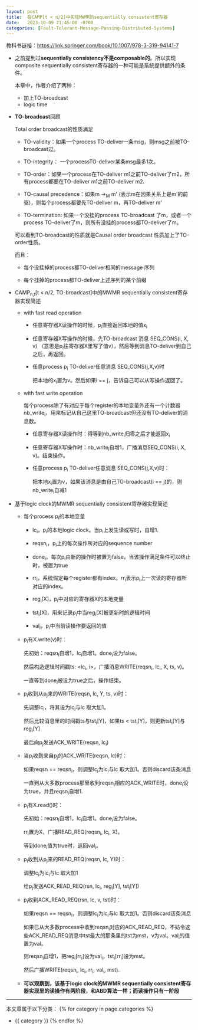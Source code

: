 ```yaml
---
layout: post
title:  在CAMP[t < n/2]中实现MWMR的sequentially consistent寄存器
date:   2023-10-09 21:45:00 -0700
categories: [Fault-Tolerant-Message-Passing-Distributed-Systems]
---
```


教科书链接：<https://link.springer.com/book/10.1007/978-3-319-94141-7>

- 之前提到过**sequentially consistency不是composable的**。所以实现composite sequentially consistent寄存器的一种可能是系统提供额外的条件。

    本章中，作者介绍了两种：

    - 加上TO-broadcast
    - logic time

- **TO-broadcast**回顾

    Total order broadcast的性质满足

    - TO-validity：如果一个process TO-deliver一条msg，则msg之前被TO-broadcast过。

    - TO-integrity： 一个processTO-deliver某条msg最多1次。

    - TO-order：如果一个process在TO-deliver m1之前TO-deliver了m2，所有process都要在TO-deliver m1之前TO-deliver m2.

    - TO-causal precedence：如果m &rarr;<sub>M</sub> m' (表示m在因果关系上是m'的前驱)，则每个process都要先TO-deliver m，再TO-deliver m'

    - TO-termination: 如果一个没挂的process TO-broadcast 了m，或者一个process TO-deliver了m，则所有没挂的process都TO-deliver了m。

    可以看到TO-broadcast的性质就是Causal order broadcast 性质加上了TO-order性质。

    而且：

    - 每个没挂掉的process都TO-deliver相同的message 序列

    - 每个挂掉的process都TO-deliver上述序列的某个前缀

- CAMP<sub>n,t</sub>[t &lt; n/2, TO-broadcast]中的MWMR sequentially consistent寄存器实现简述

    - with fast read operation

        - 任意寄存器X读操作的时候，p<sub>i</sub>直接返回本地的值x<sub>i</sub>

        - 任意寄存器X写操作的时候，先TO-broadcast 消息 SEQ_CONS(i, X, v) （意思是p<sub>i</sub>往寄存器X里写了值v），然后等到消息TO-deliver到自己之后，再返回。

        - 任意process p<sub>i</sub> TO-deliver任意消息 SEQ_CONS(j,X,v)时

            把本地的x<sub>i</sub>置为v。然后如果i == j，告诉自己可以从写操作返回了。

    - with fast write operation

        每个process除了有对应于每个register的本地变量外还有一个计数器nb_write<sub>i</sub>，用来标记从自己这里TO-broadcast但还没有TO-deliver的消息数。

        - 任意寄存器X读操作时：得等到nb_write<sub>i</sub>归零之后才能返回x<sub>i</sub>

        - 任意寄存器X写操作时：nb_write<sub>i</sub>自增1，广播消息SEQ_CONS(i, X, v)。结束操作。

        - 任意process p<sub>i</sub> TO-deliver任意消息 SEQ_CONS(j,X,v)时：

            把本地x<sub>i</sub>置为v，如果该消息是由自己TO-broadcast(i == j)的，则nb_write<sub>i</sub>自减1


- 基于logic clock的MWMR sequentially consistent寄存器实现简述

    - 每个process p<sub>i</sub>的本地变量

        - lc<sub>i</sub>，p<sub>i</sub>的本地logic clock。当p<sub>i</sub>上发生读或写时，自增1.

        - reqsn<sub>i</sub>，p<sub>i</sub>上的每次操作所对应的sequence number

        - done<sub>i</sub>。每次p<sub>i</sub>由新的操作时被置为false，当该操作满足条件可以终止时，被置为true

        - rr<sub>i</sub>，系统假定每个register都有index。rr<sub>i</sub>表示p<sub>i</sub>上一次读的寄存器所对应的index。

        - reg<sub>i</sub>[X]，p<sub>i</sub>中对应的寄存器X的本地变量

        - tst<sub>i</sub>[X]，用来记录p<sub>i</sub>中当reg<sub>i</sub>[X]被更新时的逻辑时间

        - val<sub>i</sub>，p<sub>i</sub>中当前读操作要返回的值

    - p<sub>i</sub>有X.write(v)时：

        先初始：reqsn<sub>i</sub>自增1，lc<sub>i</sub>自增1。done<sub>i</sub>设为false。
        
        然后构造逻辑时间戳ts: <lc<sub>i</sub>, i>，广播消息WRITE(reqsn<sub>i</sub>, lc<sub>i</sub>, X, ts, v)。

        一直等到done<sub>i</sub>被设为true之后，操作结束。

    - p<sub>i</sub>收到从p<sub>j</sub>来的WRITE(reqsn, lc, Y, ts, v)时：

        先调整lc<sub>i</sub>，将其设为lc<sub>i</sub>与lc 取大加1。

        然后比较消息里的时间戳ts与tst<sub>i</sub>[Y]，如果ts &lt; tst<sub>i</sub>[Y]，则更新tst<sub>i</sub>[Y]与reg<sub>i</sub>[Y]

        最后向p<sub>j</sub>发送ACK_WRITE(reqsn, lc<sub>i</sub>)

    - 当p<sub>i</sub>收到来自p<sub>j</sub>的ACK_WRITE(reqsn, lc)时：

        如果reqsn == reqsn<sub>i</sub>，则调整lc<sub>i</sub>为lc<sub>i</sub>与lc 取大加1。否则discard该条消息

        一直到从大多数process那里收到reqsn<sub>i</sub>相应的ACK_WRITE时，done<sub>i</sub>设为true，并且reqsn<sub>i</sub>自增1.

    - p<sub>i</sub>有X.read()时：

        先初始：reqsn<sub>i</sub>自增1，lc<sub>i</sub>自增1。done<sub>i</sub>设为false。

        rr<sub>i</sub>置为X，广播READ_REQ(reqsn<sub>i</sub>, lc<sub>i</sub>, X)。

        等到done<sub>i</sub>值为true时，返回val<sub>i</sub>。

    - p<sub>i</sub>收到从p<sub>j</sub>来的READ_REQ(reqsn, lc, Y)时：

        调整lc<sub>i</sub>为lc<sub>i</sub>与lc 取大加1

        给p<sub>j</sub>发送ACK_READ_REQ(rsn, lc<sub>i</sub>, reg<sub>i</sub>[Y], tst<sub>i</sub>[Y])

    - p<sub>i</sub>收到ACK_READ_REQ(rsn, lc, v, tst)时：

        如果reqsn == reqsn<sub>i</sub>，则调整lc<sub>i</sub>为lc<sub>i</sub>与lc 取大加1。否则discard该条消息
        
        如果已从大多数process中收到reqsn<sub>i</sub>对应的ACK_READ_REQ，不妨令这些ACK_READ_REQ消息中tst最大的那条里的tst为mst，v为val。val<sub>i</sub>的值置为val。

        则reqsn<sub>i</sub>自增1，把reg<sub>i</sub>[rr<sub>i</sub>]设为val<sub>i</sub>，tst<sub>i</sub>[rr<sub>i</sub>]设为mst。

        然后广播WRITE(reqsn<sub>i</sub>, lc<sub>i</sub>, rr<sub>i</sub>, val<sub>i</sub>, mst).

    - **可以观察到，该基于logic clock的MWMR sequentially consistent寄存器实现里的读操作有两阶段，和ABD算法一样；而读操作只有一阶段**




---
本文章属于以下分类：
{% for category in page.categories %}
- {{ category }}
{% endfor %}
